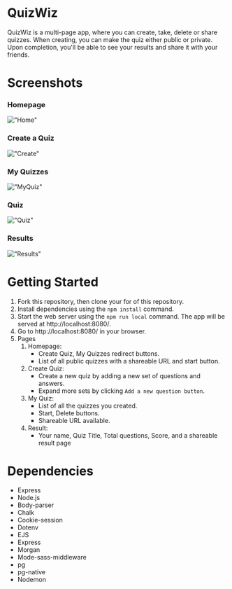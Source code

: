 # QuizWiz

QuizWiz is a multi-page app, where you can create, take, delete or share quizzes. When creating, you can make the quiz either public or private. Upon completion, you'll be able to see your results and share it with your friends. 

# Screenshots 

### Homepage
!["Home"]()

### Create a Quiz
!["Create"]()

### My Quizzes
!["MyQuiz"]()

### Quiz
!["Quiz"]()

### Results
!["Results"]()


# Getting Started
1. Fork this repository, then clone your for of this repository.
2. Install dependencies using the `npm install` command.
3. Start the web server using the `npm run local` command. The app will be served at http://localhost:8080/.
4. Go to http://localhost:8080/ in your browser.
5. Pages
    1. Homepage: 
        - Create Quiz, My Quizzes redirect buttons.
        - List of all public quizzes with a shareable URL and start button.
    2. Create Quiz: 
        - Create a new quiz by adding a new set of questions and answers. 
        - Expand more sets by clicking `Add a new question button`.
    3. My Quiz: 
        - List of all the quizzes you created.
        - Start, Delete buttons. 
        - Shareable URL available. 
    4. Result:
        - Your name, Quiz Title, Total questions, Score, and a shareable result page

# Dependencies
- Express
- Node.js
- Body-parser
- Chalk
- Cookie-session
- Dotenv
- EJS
- Express
- Morgan
- Mode-sass-middleware
- pg
- pg-native
- Nodemon

